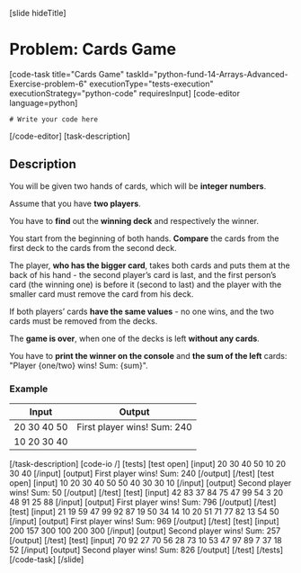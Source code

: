 [slide hideTitle]
# Problem: Cards Game
[code-task title="Cards Game" taskId="python-fund-14-Arrays-Advanced-Exercise-problem-6" executionType="tests-execution" executionStrategy="python-code" requiresInput]
[code-editor language=python]
```
# Write your code here
```
[/code-editor]
[task-description]
## Description
You will be given two hands of cards, which will be **integer numbers**.

Assume that you have **two players**.

You have to **find** out the **winning deck** and respectively the winner.

You start from the beginning of both hands. **Compare** the cards from the first deck to the cards from the second deck. 

The player, **who has the bigger card**, takes both cards and puts them at the back of his hand - the second player’s card is last, and the first person’s card (the winning one) is before it (second to last) and the player with the smaller card must remove the card from his deck. 

If both players’ cards **have the same values** - no one wins, and the two cards must be removed from the decks. 

The **game is over**, when one of the decks is left **without any cards**. 

You have to **print the winner on the console** and **the sum of the left** cards: "Player \{one/two\} wins! Sum: \{sum\}".

### Example
| **Input** | **Output** |
| --- | --- |
| 20 30 40 50  | First player wins! Sum: 240 |
| 10 20 30 40 | |

[/task-description]
[code-io /]
[tests]
[test open]
[input]
20 30 40 50
10 20 30 40
[/input]
[output]
First player wins! Sum: 240
[/output]
[/test]
[test open]
[input]
10 20 30 40 50
50 40 30 30 10
[/input]
[output]
Second player wins! Sum: 50
[/output]
[/test]
[test]
[input]
42 83 37 84 75 47 99
54 3 20 48 91 25 88
[/input]
[output]
First player wins! Sum: 796
[/output]
[/test]
[test]
[input]
21 19 59 47 99 92 87 19 50 34
14 10 20 51 71 77 82 13 54 50
[/input]
[output]
First player wins! Sum: 969
[/output]
[/test]
[test]
[input]
200 157 300
100 200 300
[/input]
[output]
Second player wins! Sum: 257
[/output]
[/test]
[test]
[input]
70 92 27 70 56 28 73 10
53 47 97 89 7 37 18 52
[/input]
[output]
Second player wins! Sum: 826
[/output]
[/test]
[/tests]
[/code-task]
[/slide]
